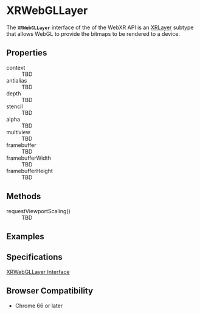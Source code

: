 # XRWebGLLayer

The **`XRWebGLLayer`** interface of the of the WebXR API is an <a href="xrlayer">XRLayer</a> subtype that allows WebGL to provide the bitmaps to be rendered to a device.

## Properties

<dl>
  <dt>context</dt>
  <dd>TBD</dd>
  <dt>antialias</dt>
  <dd>TBD</dd>
  <dt>depth</dt>
  <dd>TBD</dd>
  <dt>stencil</dt>
  <dd>TBD</dd>
  <dt>alpha</dt>
  <dd>TBD</dd>
  <dt>multiview</dt>
  <dd>TBD</dd>
  <dt>framebuffer</dt>
  <dd>TBD</dd>
  <dt>framebufferWidth</dt>
  <dd>TBD</dd>
  <dt>framebufferHeight</dt>
  <dd>TBD</dd>
</dl>

## Methods

<dl>
  <dt>requestViewportScaling()</dt>
  <dd>TBD</dd>
</dl>

## Examples

## Specifications

[XRWebGLLayer Interface](https://immersive-web.github.io/webxr/spec/latest/#xrwebgllayer-interface)

## Browser Compatibility

* Chrome 66 or later
